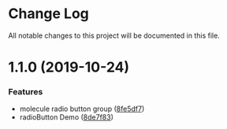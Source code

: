 # Change Log

All notable changes to this project will be documented in this file.

<a name="1.1.0"></a>
# 1.1.0 (2019-10-24)


### Features

* molecule radio button group ([8fe5df7](https://github.com/SUI-Components/sui-components/commit/8fe5df7))
* radioButton Demo ([8de7f83](https://github.com/SUI-Components/sui-components/commit/8de7f83))



